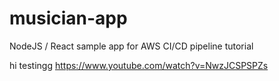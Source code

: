 # musician-app
NodeJS / React sample app for AWS CI/CD pipeline tutorial

hi testingg
https://www.youtube.com/watch?v=NwzJCSPSPZs
